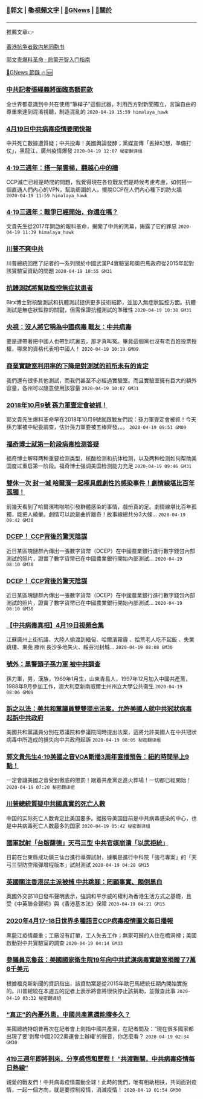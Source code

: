 ###  [:eagle:郭文](https://github.com/ourhimalayas/txt) | [:books:視頻文字](https://github.com/ourhimalayas/txt/blob/master/content/README.md) | [:newspaper:GNews](https://github.com/ourhimalayas/txt/blob/master/content/gnews/README.md) | [:pray:關於](https://github.com/ourhimalayas/home/tree/master/about)
---

推薦文章:point_right:

[香港抗争者致内地同胞书](https://github.com/ourhimalayas/news/blob/master/2019/08/a_letter_from_the_hong_kong_people.md)

[郭文贵爆料革命 · 启蒙开智入门指南](https://github.com/ourhimalayas/txt/issues/1)

[:newspaper:GNews 節錄 :fire: :new:](https://github.com/ourhimalayas/txt/blob/master/content/gnews/README.md) 



### [中共記者張經義將面臨高額罰款](/content/gnews/1/README.md)

全世界都意識到中共在使用“筆桿子”這個武器，利用西方對新聞獨立，言論自由的尊重來達到混淆視聽，制造混亂的  `2020-04-19 15:59 himalaya_hawk`

### [4月19日中共病毒疫情要聞快報](/content/gnews/2/README.md)

中共死亡數據遭質疑；中共投毒！美國輿論發酵；黨媒宣傳「丟掉幻想，準備打仗」，黑龍江，廣州疫情爆發  `2020-04-19 12:07 秘密翻译组`

### [4·19三週年：搭一架雲梯，翻越心中的牆](/content/gnews/3/README.md)

CCP滅亡已經是時間的問題，我覺得現在各位戰友們是時候考慮考慮，如何搭一個直通人們內心的VPN，幫助周圍的人，擺脫CCP在人們內心種下的防火牆  `2020-04-19 11:59 himalaya_hawk`

### [4·19三週年：戰爭已經開始，你還在嗎？](/content/gnews/4/README.md)

文貴先生從2017年開啟的報料革命，揭開了中共的黑幕，揭露了它的罪惡  `2020-04-19 11:39 himalaya_hawk`

### [川普不爽中共](/content/gnews/5/README.md)

 川普總統回應了記者的一系列關於中國武漢P4實驗室和奧巴馬政府從2015年起對該實驗室資助的問題  `2020-04-19 10:55 GM31`

### [抗體測試將幫助監控無症狀患者](/content/gnews/6/README.md)

Birx博士對核酸測試和抗體測試提供更多技術細節，並加入無症狀監控方面。抗體測試是無症狀監控的關鍵，但需保證抗體測試的準確性  `2020-04-19 10:38 GM31`

### [央視：沒人將它稱為中國病毒 戰友：中共病毒](/content/gnews/7/README.md)

要是連帶著把中國人也帶到坑裏去，那才真叫冤。畢竟這個黨也沒有老百姓投票授權，哪來的資格代表咱中國人！  `2020-04-19 10:19 GM09`

### [商業實驗室利用率的下降是對測試的前所未有的肯定](/content/gnews/8/README.md)

我們還有很多其他測試，而我們甚至不必經過實驗室。而且實驗室擁有巨大的額外容量，各州可以隨意使用該容量  `2020-04-19 10:07 GM31`

### [2018年10月9號 孫力軍壹定會被抓！](/content/gnews/9/README.md)

郭文貴先生爆料革命早在2018年10月9號就跟戰友們說：孫力軍壹定會被抓！今天孫力軍被中紀委調查，估計孫力軍要被五棒齊發。。。  `2020-04-19 09:51 GM09`

### [福奇博士就第一阶段病毒检测答疑](/content/gnews/10/README.md)

福奇博士解释两种重要检测类型，核酸检测和抗体检测，以及两种检测如何帮助美国度过重启第一阶段。福奇博士强调美国检测能力充足  `2020-04-19 09:46 GM31`

### [雙休一次 封一城 哈爾濱一起極具戲劇性的感染事件！劇情線堪比百年孤獨！](/content/gnews/11/README.md)

前幾天看到了哈爾濱啪啪啪引發群體感染的事情，戲份真的足。劇情線堪比百年孤獨，能把人繞暈。劇情可以說是曲折離奇！故事線總共分3大條...  `2020-04-19 09:42 GM30`

### [DCEP！ CCP背後的驚天陰謀](/content/gnews/12/README.md)

近日某區塊鏈群內傳出一張數字貨幣（DCEP）在中國農業銀行進行數字錢包內部測試的照片，證實了數字貨幣已在中國農業銀行開始內部測試...  `2020-04-19 08:10 GM30`

### [DCEP！ CCP背後的驚天陰謀](/content/gnews/13/README.md)

近日某區塊鏈群內傳出一張數字貨幣（DCEP）在中國農業銀行進行數字錢包內部測試的照片，證實了數字貨幣已在中國農業銀行開始內部測試...  `2020-04-19 08:10 GM30`

### [【中共病毒真相】4月19日視頻合集](/content/gnews/14/README.md)

江蘇廣州上街抗議、大陸人偷渡到緬甸、哈爾濱霧霾 、拾荒老人吃不起飯 、失業跳樓、東莞 滕州 長沙多地失火、綏芬河封城…  `2020-04-19 08:08 GM30`

### [號外：黑警頭子孫力軍 被中共調查](/content/gnews/15/README.md)

孫力軍，男，漢族，1969年1月生，山東青島人，1997年12月加入中國共產黨，1988年9月參加工作，澳大利亞新南威爾士州州立大學公共衛生  `2020-04-19 08:06 GM09`

### [訴之以法：美共和黨議員雙雙提出法案，允許美國人就中共冠狀病毒起訴中共政府](/content/gnews/16/README.md)

美國共和黨議員分別在眾議院和參議院同時提出法案，這將允許美國人在中共冠狀病毒中所造成的損失向中共政府起訴  `2020-04-19 08:05 秘密翻译组`

### [郭文貴先生4·19美國之音VOA斷播3周年直播預告：紐約時間早上9點！](/content/gnews/17/README.md)

一定會讓美國之音受到徹底的懲罰！跟着共產黨走進火葬場！一切都已經開始！  `2020-04-19 07:20 秘密翻译组`

### [川普總統質疑中共國真實的死亡人數](/content/gnews/18/README.md)

中国的实际死亡人数肯定比美国要多。据报导美国目前是中共病毒感染的中心，也是中共病毒死亡人数最多的国家  `2020-04-19 05:42 秘密翻译组`

### [國軍試射「台版薩德」天弓三型 中共官媒崩潰「以武拒統」](/content/gnews/19/README.md)

日前在台東縣成功鎮三仙台進行導彈試射，據稱是進行中科院「強弓專案」的「天弓三型防空飛彈增程版本」試射測試  `2020-04-19 04:28 GM15`

### [英國關注香港民主派被捕 中共跳腳：罔顧事實、顛倒黑白](/content/gnews/20/README.md)

英國外交部18日發布聲明表示，強調和平示威的權利為香港生活方式之基礎，且受《中英聯合聲明》與《香港基本法》保障  `2020-04-19 04:21 GM15`

### [2020年4月17-18日世界多種語言CCP病毒疫情圖文每日播報](/content/gnews/21/README.md)

黑龍江疫情嚴重；工廠沒有訂單，工人失去工作；無家可歸的人住在橋洞裡；美國啟動對中共實驗室的調查  `2020-04-19 04:14 GM33`

### [參議員克魯茲：美國國家衛生院19年向中共武漢病毒實驗室捐贈了7萬6千美元](/content/gnews/22/README.md)

根據福克斯新聞的資訊指出，該資助案是從2015年歐巴馬總統任期內開始實施的。川普總統在本週五的記者上表示將會將很快停止該捐助，並徹查此事  `2020-04-19 03:32 秘密翻译组`

### [“真正”的內憂外患，中國共產黨還能撐多久？](/content/gnews/23/README.md)

美國總統特朗普再次在記者會上劍指中國共產黨，在記者問及：“現在很多國家都出現了要&#039;剝奪中國2022奧運會主辦權&#039;的聲音，你怎麼看？  `2020-04-19 02:34 GM30`

### [419三週年即將到來，分享感悟和歷程！ “共渡難關，中共病毒疫情每日熱線”](/content/gnews/24/README.md)

親愛的戰友們！中共病毒疫情震動全球！此時的我們，唯有相助相扶，共同面對疫情，一起一個方向，就是要控制疫情，消滅疫情！  `2020-04-19 01:54 GM30`

